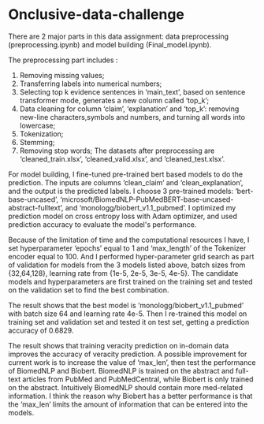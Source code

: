 # Onclusive-data-challenge

There are 2 major parts in this data assignment: data preprocessing (preprocessing.ipynb) and model building (Final_model.ipynb). 

The preprocessing part includes : 
1. Removing missing values; 
2. Transferring labels into numerical numbers; 
3. Selecting top k evidence sentences in ‘main_text’, based on sentence transformer mode, generates a new column called ‘top_k’;
4. Data cleaning for column ‘claim’, ‘explanation’ and ‘top_k’: removing new-line characters,symbols and numbers, and turning all words into lowercase;
5. Tokenization;
6. Stemming;
7. Removing stop words;
The datasets after preprocessing are ‘cleaned_train.xlsx’, ‘cleaned_valid.xlsx’, and ‘cleaned_test.xlsx’.

For model building, I fine-tuned pre-trained bert based models to do the prediction. The inputs are columns ‘clean_claim’ and ‘clean_explanation’, and the output is the predicted labels. I choose 3 pre-trained models: ‘bert-base-uncased’, ‘microsoft/BiomedNLP-PubMedBERT-base-uncased-abstract-fulltext’, and ‘monologg/biobert_v1.1_pubmed’.  I optimized my prediction model on cross entropy loss with Adam optimizer, and used prediction accuracy to evaluate the model's performance.

Because of the limitation of time and the computational resources I have, I set hyperparameter ‘epochs’ equal to 1 and ‘max_length’ of the Tokenizer encoder equal to 100. And I performed hyper-parameter grid search as part of validation for models from the 3 models listed above, batch sizes from {32,64,128}, learning rate from {1e-5, 2e-5, 3e-5, 4e-5}. The candidate models and hyperparameters are first trained on the training set and tested on the validation set to find the best combination. 

The result shows that the best model is ‘monologg/biobert_v1.1_pubmed’ with batch size 64 and learning rate 4e-5. Then I re-trained this model on training set and validation set and tested it on test set, getting a prediction accuracy of 0.6829.  

The result shows that training veracity prediction on in-domain data improves the accuracy of veracity prediction. A possible improvement for current work is to increase the value of ‘max_len’, then test the performance of BiomedNLP and Biobert. BiomedNLP is trained on the abstract and full-text articles from PubMed and PubMedCentral, while Biobert is only trained on the abstract. Intuitively BiomedNLP should contain more med-related information. I think the reason why Biobert has a better performance is that the ‘max_len’ limits the amount of information that can be entered into the models.
